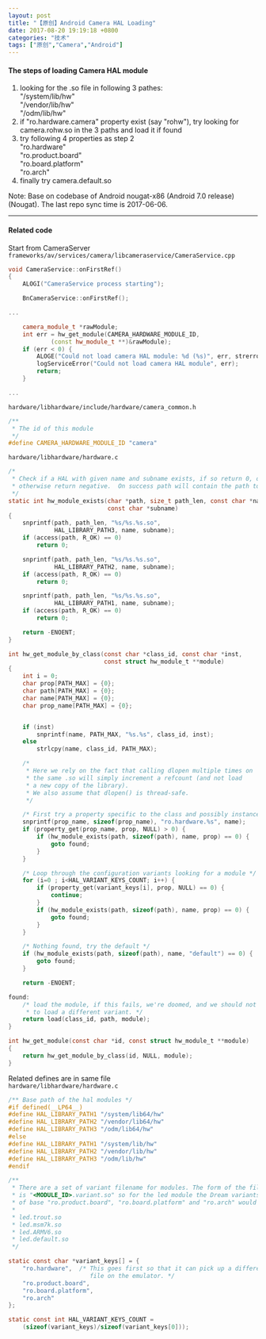```yaml
---
layout: post
title: "【原创】Android Camera HAL Loading"
date: 2017-08-20 19:19:18 +0800
categories: "技术"
tags: ["原创","Camera","Android"]
---
```

#### The steps of loading Camera HAL module
1. looking for the .so file in following 3 pathes:<br>
"/system/lib/hw"<br>
"/vendor/lib/hw"<br>
"/odm/lib/hw"<br>
2. if "ro.hardware.camera" property exist (say "rohw"), try looking for camera.rohw.so in the 3 paths and load it if found
3. try following 4 properties as step 2<br>
"ro.hardware"<br>
"ro.product.board"<br>
"ro.board.platform"<br>
"ro.arch"<br>
4. finally try camera.default.so

Note: Base on codebase of Android nougat-x86 (Android 7.0 release) (Nougat). The last repo sync time is 2017-06-06.

---

#### Related code

Start from CameraServer<br>
`frameworks/av/services/camera/libcameraservice/CameraService.cpp`
```cpp
void CameraService::onFirstRef()
{
    ALOGI("CameraService process starting");

    BnCameraService::onFirstRef();

...

    camera_module_t *rawModule;
    int err = hw_get_module(CAMERA_HARDWARE_MODULE_ID,
            (const hw_module_t **)&rawModule);
    if (err < 0) {
        ALOGE("Could not load camera HAL module: %d (%s)", err, strerror(-err));
        logServiceError("Could not load camera HAL module", err);
        return;
    }

...
```

`hardware/libhardware/include/hardware/camera_common.h`
```c
/**
 * The id of this module
 */
#define CAMERA_HARDWARE_MODULE_ID "camera"
```

`hardware/libhardware/hardware.c`
```c
/*
 * Check if a HAL with given name and subname exists, if so return 0, otherwise
 * otherwise return negative.  On success path will contain the path to the HAL.
 */
static int hw_module_exists(char *path, size_t path_len, const char *name,
                            const char *subname)
{
    snprintf(path, path_len, "%s/%s.%s.so",
             HAL_LIBRARY_PATH3, name, subname);
    if (access(path, R_OK) == 0)
        return 0;

    snprintf(path, path_len, "%s/%s.%s.so",
             HAL_LIBRARY_PATH2, name, subname);
    if (access(path, R_OK) == 0)
        return 0;

    snprintf(path, path_len, "%s/%s.%s.so",
             HAL_LIBRARY_PATH1, name, subname);
    if (access(path, R_OK) == 0)
        return 0;

    return -ENOENT;
}

int hw_get_module_by_class(const char *class_id, const char *inst,
                           const struct hw_module_t **module)
{
    int i = 0;
    char prop[PATH_MAX] = {0};
    char path[PATH_MAX] = {0};
    char name[PATH_MAX] = {0};
    char prop_name[PATH_MAX] = {0};


    if (inst)
        snprintf(name, PATH_MAX, "%s.%s", class_id, inst);
    else
        strlcpy(name, class_id, PATH_MAX);

    /*
     * Here we rely on the fact that calling dlopen multiple times on
     * the same .so will simply increment a refcount (and not load
     * a new copy of the library).
     * We also assume that dlopen() is thread-safe.
     */

    /* First try a property specific to the class and possibly instance */
    snprintf(prop_name, sizeof(prop_name), "ro.hardware.%s", name);
    if (property_get(prop_name, prop, NULL) > 0) {
        if (hw_module_exists(path, sizeof(path), name, prop) == 0) {
            goto found;
        }
    }

    /* Loop through the configuration variants looking for a module */
    for (i=0 ; i<HAL_VARIANT_KEYS_COUNT; i++) {
        if (property_get(variant_keys[i], prop, NULL) == 0) {
            continue;
        }
        if (hw_module_exists(path, sizeof(path), name, prop) == 0) {
            goto found;
        }
    }

    /* Nothing found, try the default */
    if (hw_module_exists(path, sizeof(path), name, "default") == 0) {
        goto found;
    }

    return -ENOENT;

found:
    /* load the module, if this fails, we're doomed, and we should not try
     * to load a different variant. */
    return load(class_id, path, module);
}

int hw_get_module(const char *id, const struct hw_module_t **module)
{
    return hw_get_module_by_class(id, NULL, module);
}
```

Related defines are in same file<br>
`hardware/libhardware/hardware.c`
```c
/** Base path of the hal modules */
#if defined(__LP64__)
#define HAL_LIBRARY_PATH1 "/system/lib64/hw"
#define HAL_LIBRARY_PATH2 "/vendor/lib64/hw"
#define HAL_LIBRARY_PATH3 "/odm/lib64/hw"
#else
#define HAL_LIBRARY_PATH1 "/system/lib/hw"
#define HAL_LIBRARY_PATH2 "/vendor/lib/hw"
#define HAL_LIBRARY_PATH3 "/odm/lib/hw"
#endif

/**
 * There are a set of variant filename for modules. The form of the filename
 * is "<MODULE_ID>.variant.so" so for the led module the Dream variants 
 * of base "ro.product.board", "ro.board.platform" and "ro.arch" would be:
 *
 * led.trout.so
 * led.msm7k.so
 * led.ARMV6.so
 * led.default.so
 */

static const char *variant_keys[] = {
    "ro.hardware",  /* This goes first so that it can pick up a different
                       file on the emulator. */
    "ro.product.board",
    "ro.board.platform",
    "ro.arch"
};

static const int HAL_VARIANT_KEYS_COUNT =
    (sizeof(variant_keys)/sizeof(variant_keys[0]));
```

